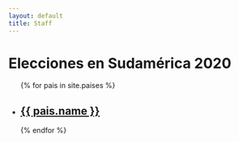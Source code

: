 ```yaml
---
layout: default
title: Staff
---
```

<h1>Elecciones en Sudamérica 2020</h1>
<ul>
  {% for pais in site.paises %}
    <li>
      <h2><a href="{{ pais.url }}">{{ pais.name }}</a></h2>
    </li>
  {% endfor %}
</ul>
